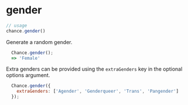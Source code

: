 # gender

```js
// usage
chance.gender()
```

Generate a random gender.

```js
  Chance.gender();
  => 'Female'
```

Extra genders can be provided using the `extraGenders` key in the optional options argument.

```js
  Chance.gender({
    extraGenders: ['Agender', 'Genderqueer', 'Trans', 'Pangender']
  });
```

